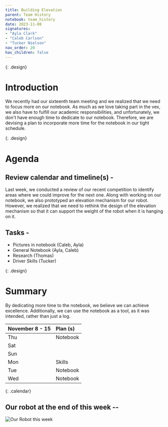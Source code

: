 ```yaml
---
title: Building Elevation
parent: Team History
notebook: team_history
date: 2023-11-08
signatures:
- "Ayla Clark"
- "Caleb Carlson"
- "Tucker Nielson"
nav_order: 20
has_children: false
---
```


{: .design}
# Introduction 

We recently had our sixteenth team meeting and we realized that we need to focus more on our notebook. As much as we love taking part in the vex, we also have to fulfill our academic responsibilities, and unfortunately, we don't have enough time to dedicate to our notebook. Therefore, we are devising a plan to incorporate more time for the notebook in our tight schedule.

{: .design}
# Agenda 

## Review calendar and timeline(s) -

Last week, we conducted a review of our recent competition to identify areas where we could improve for the next one. Along with working on our notebook, we also prototyped an elevation mechanism for our robot. However, we realized that we need to rethink the design of the elevation mechanism so that it can support the weight of the robot when it is hanging on it.

## Tasks -

* Pictures in notebook	    (Caleb, Ayla)
* General Notebook   (Ayla, Caleb)
* Research   (Thomas)
* Driver Skills (Tucker)

{: .design}
# Summary

By dedicating more time to the notebook, we believe we can achieve excellence. Additionally, we can use the notebook as a tool, as it was intended, rather than just a log.

| November 8 - 15  | Plan (s) |
|:---|:---|
| Thu | Notebook |
| Sat |  |
| Sun |  |
| Mon | Skills |
| Tue | Notebook |
| Wed | Notebook |
{: .calendar}

## Our robot at the end of this week --

<img src="https://lh3.googleusercontent.com/pw/ABLVV84owQDmAKq3RnwD-n_4yluLxXAP_ljgvdNPA5h-BEX16LpwfOUMO1S0icX75qawHk5f6deXJrUUJeClRAdQhi2Qc6QfCS0basJJInZH6VXwvqCC7zHYYNdWVktuOw3lq64EXVorFZZnJc-7iZ7jJf03=w1466-h1099-s-no-gm" alt="Our Robot this week">
